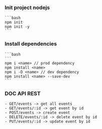 ### Init project nodejs
    ```bash	
    npm init 
    npm init -y
    ```
### Install dependencies
    ```bash
    ```
    npm i <name> // prod dependency
    npm install <name> 
    npm i -D <name> // dev dependency
    npm install <name> --save-dev
    ```

### DOC API REST
    - GET/events -> get all events
    - GET/events/:id -> get event by id
    - POST/events -> create event
    - DELETE/events/:id -> delete event by id
    - PUT/events/:id -> update event by id

